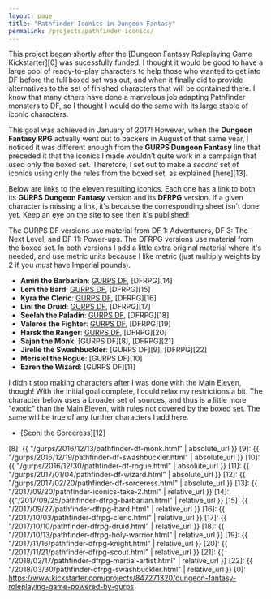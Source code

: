 ```yaml
---
layout: page
title: "Pathfinder Iconics in Dungeon Fantasy"
permalink: /projects/pathfinder-iconics/
---
```


This project began shortly after
the [Dungeon Fantasy Roleplaying Game Kickstarter][0] was sucessfully funded. I
thought it would be good to have a large pool of ready-to-play characters to
help those who wanted to get into DF before the full boxed set was out, and when
it finally did to provide alternatives to the set of finished characters that
will be contained there. I know that many others have done a marvelous job
adapting Pathfinder monsters to DF, so I thought I would do the same with its
large stable of iconic characters.

This goal was achieved in January of 2017! However, when the **Dungeon Fantasy
RPG** actually went out to backers in August of that same year, I noticed it was
different enough from the **GURPS Dungeon Fantasy** line that preceded it that
the iconics I made wouldn't quite work in a campaign that used only the boxed
set. Therefore, I set out to make a _second_ set of iconics using only the rules
from the boxed set, as explained [here][13].

Below are links to the eleven resulting iconics. Each one has a link to both its
**GURPS Dungeon Fantasy** version and its **DFRPG** version. If a given
character is missing a link, it's because the corresponding sheet isn't done
yet. Keep an eye on the site to see then it's published!

The GURPS DF versions use material from DF 1: Adventurers, DF 3: The Next Level,
and DF 11: Power-ups. The DFRPG versions use material from the boxed set. In
both versions I add a little extra original material where it's needed, and use
metric units because I like metric (just multiply weights by 2 if you _must_
have Imperial pounds).

- **Amiri the Barbarian**: [GURPS DF][1], [DFRPG][14]
- **Lem the Bard**: [GURPS DF][2], [DFRPG][15]
- **Kyra the Cleric**: [GURPS DF][3], [DFRPG][16]
- **Lini the Druid**: [GURPS DF][4], [DFRPG][17]
- **Seelah the Paladin**: [GURPS DF][5], [DFRPG][18]
- **Valeros the Fighter**: [GURPS DF][6], [DFRPG][19]
- **Harsk the Ranger**: [GURPS DF][7], [DFRPG][20]
- **Sajan the Monk**: [GURPS DF][8], [DFRPG][21]
- **Jirelle the Swashbuckler**: [GURPS DF][9], [DFRPG][22]
- **Merisiel the Rogue**: [GURPS DF][10]
- **Ezren the Wizard**: [GURPS DF][11]

I didn't stop making characters after I was done with the Main Eleven, though!
With the initial goal complete, I could relax my restrictions a bit. The
character below uses a broader set of sources, and thus is a little more
"exotic" than the Main Eleven, with rules not covered by the boxed set. The same
will be true of any further characters I add here.

- [Seoni the Sorceress][12]

[1]: https://bira.github.io/octopus-carnival/gurps/2016/10/02/pathfinder-df-barbarian.html
[2]: https://bira.github.io/octopus-carnival/gurps/2016/10/08/pathfinder-df-bard.html
[3]: https://bira.github.io/octopus-carnival/gurps/2016/10/15/pathfinder-df-cleric.html
[4]: https://bira.github.io/octopus-carnival/gurps/2016/10/23/pathfinder-df-druid.html
[5]: https://bira.github.io/octopus-carnival/gurps/2016/11/20/pathfinder-df-paladin.html
[6]: https://bira.github.io/octopus-carnival/gurps/2016/11/27/pathfinder-df-knight.html
[7]: https://bira.github.io/octopus-carnival/gurps/2016/12/05/pathfinder-df-ranger.html
[8]: {{ "/gurps/2016/12/13/pathfinder-df-monk.html" | absolute_url }}
[9]: {{ "/gurps/2016/12/19/pathfinder-df-swashbuckler.html" | absolute_url }}
[10]: {{ "/gurps/2016/12/30/pathfinder-df-rogue.html" | absolute_url }}
[11]: {{ "/gurps/2017/01/04/pathfinder-df-wizard.html" | absolute_url }}
[12]: {{ "/gurps/2017/02/20/pathfinder-df-sorceress.html" | absolute_url }}
[13]: {{ "/2017/09/20/pathfinder-iconics-take-2.html" | relative_url }}
[14]: {{"/2017/09/25/pathfinder-dfrpg-barbarian.html" | relative_url }}
[15]: {{ "/2017/09/27/pathfinder-dfrpg-bard.html" | relative_url }}
[16]: {{ "/2017/10/03/pathfinder-dfrpg-cleric.html" | relative_url }}
[17]: {{ "/2017/10/10/pathfinder-dfrpg-druid.html" | relative_url }}
[18]: {{ "/2017/10/13/pathfinder-dfrpg-holy-warrior.html" | relative_url }}
[19]: {{ "/2017/11/16/pathfinder-dfrpg-knight.html" | relative_url }}
[20]: {{ "/2017/11/21/pathfinder-dfrpg-scout.html" | relative_url }}
[21]: {{ "/2018/02/17/pathfinder-dfrpg-martial-artist.html" | relative_url }}
[22]: {{ "/2018/03/30/pathfinder-dfrpg-swashbuckler.html" | relative_url }}
[0]: https://www.kickstarter.com/projects/847271320/dungeon-fantasy-roleplaying-game-powered-by-gurps
